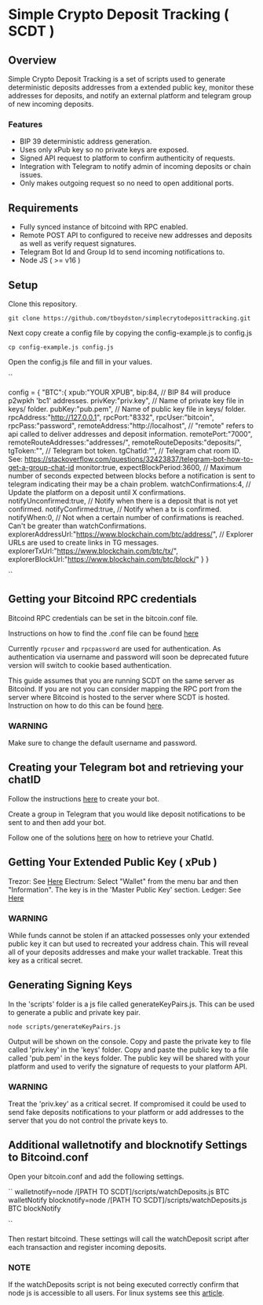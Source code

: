 # Simple Crypto Deposit Tracking ( SCDT )

## Overview

Simple Crypto Deposit Tracking is a set of scripts used to generate deterministic deposits addresses from a extended public key, monitor these addresses for deposits, and notify an external platform and telegram group of new incoming deposits. 

### Features

- BIP 39 deterministic address generation. 
- Uses only xPub key so no private keys are exposed. 
- Signed API request to platform to confirm authenticity of requests. 
- Integration with Telegram to notify admin of incoming deposits or chain issues. 
- Only makes outgoing request so no need to open additional ports. 

## Requirements

- Fully synced instance of bitcoind with RPC enabled. 
- Remote POST API to configured to receive new addresses and deposits as well as verify request signatures.
- Telegram Bot Id and Group Id to send incoming notifications to. 
- Node JS ( >= v16 )


## Setup 

Clone this repository. 

``
git clone https://github.com/tboydston/simplecrytodeposittracking.git 
``

Next copy create a config file by copying the config-example.js to config.js

``
cp config-example.js config.js
``

Open the config.js file and fill in your values. 

``

config = { 
    "BTC":{
        xpub:"YOUR XPUB",
        bip:84, // BIP 84 will produce p2wpkh 'bc1' addresses.
        privKey:"priv.key", // Name of private key file in keys/ folder.
        pubKey:"pub.pem", // Name of public key file in keys/ folder.
        rpcAddress:"http://127.0.0.1",
        rpcPort:"8332",
        rpcUser:"bitcoin",
        rpcPass:"password",
        remoteAddress:"http://localhost", // "remote" refers to api called to deliver addresses and deposit information.
        remotePort:"7000",
        remoteRouteAddresses:"addresses/",
        remoteRouteDeposits:"deposits/",
        tgToken:"", // Telegram bot token. 
        tgChatId:"", // Telegram chat room ID. See: https://stackoverflow.com/questions/32423837/telegram-bot-how-to-get-a-group-chat-id
        monitor:true,
        expectBlockPeriod:3600, // Maximum number of seconds expected between blocks before a notification is sent to telegram indicating their may be a chain problem. 
        watchConfirmations:4, // Update the platform on a deposit until X confirmations. 
        notifyUnconfirmed:true, // Notify when there is a deposit that is not yet confirmed. 
        notifyConfirmed:true, // Notify when a tx is confirmed. 
        notifyWhen:0, // Not when a certain number of confirmations is reached. Can't be greater than watchConfirmations. 
        explorerAddressUrl:"https://www.blockchain.com/btc/address/", // Explorer URLs are used to create links in TG messages. 
        explorerTxUrl:"https://www.blockchain.com/btc/tx/",
        explorerBlockUrl:"https://www.blockchain.com/btc/block/" 
    }
}

``

## Getting your Bitcoind RPC credentials

Bitcoind RPC credentials can be set in the bitcoin.conf file. 

Instructions on how to find the .conf file can be found [here](https://github.com/bitcoin/bitcoin/blob/master/doc/bitcoin-conf.md#default-configuration-file-locations)

Currently `rpcuser` and `rpcpassword` are used for authentication. As authentication via username and password will soon be deprecated future version will switch to cookie based authentication. 

This guide assumes that you are running SCDT on the same server as Bitcoind. If you are not you can consider mapping the RPC port from the server where Bitcoind is hosted to the server where SCDT is hosted. Instruction on how to do this can be found [here](https://linuxize.com/post/how-to-setup-ssh-tunneling/#:~:text=For%20remote%20port%20forwarding%2C%20enter,in%20the%20Source%20Port%20field.). 

### WARNING 

Make sure to change the default username and password.

## Creating your Telegram bot and retrieving your chatID

Follow the instructions [here](https://core.telegram.org/bots) to create your bot. 

Create a group in Telegram that you would like deposit notifications to be sent to and then add your bot. 

Follow one of the solutions [here](https://stackoverflow.com/questions/32423837/telegram-bot-how-to-get-a-group-chat-id) on how to retrieve your ChatId.

## Getting Your Extended Public Key ( xPub )

Trezor: See [Here](https://wiki.trezor.io/Suite_manual:Displaying_account_public_key_(XPUB)#:~:text=Go%20to%20the%20Accounts%20tab,QR%20code%20and%20as%20text.)
Electrum: Select "Wallet" from the menu bar and then "Information". The key is in the 'Master Public Key' section.
Ledger: See [Here](https://support.ledger.com/hc/en-us/articles/360011069619-Extended-public-key?docs=true)

### WARNING 

While funds cannot be stolen if an attacked possesses only your extended public key it can but used to recreated your address chain. This will reveal all of your deposits addresses and make your wallet trackable. Treat this key as a critical secret. 

## Generating Signing Keys

In the 'scripts' folder is a js file called generateKeyPairs.js. This can be used to generate a public and private key pair. 

``
node scripts/generateKeyPairs.js
``

Output will be shown on the console. Copy and paste the private key to file called 'priv.key' in the 'keys' folder. Copy and paste the public key to a file called 'pub.pem' in the keys folder. The public key will be shared with your platform and used to verify the signature of requests to your platform API. 

### WARNING 

Treat the 'priv.key' as a critical secret. If compromised it could be used to send fake deposits notifications to your platform or add addresses to the server that you do not control the private keys to. 

## Additional walletnotify and blocknotify Settings to Bitcoind.conf

Open your bitcoin.conf and add the following settings. 

``
walletnotify=node /[PATH TO SCDT]/scripts/watchDeposits.js BTC walletNotify
blocknotify=node /[PATH TO SCDT]/scripts/watchDeposits.js BTC blockNotify

``

Then restart bitcoind. These settings will call the watchDeposit script after each transaction and register incoming deposits. 

### NOTE 

If the watchDeposits script is not being executed correctly confirm that node js is accessible to all users. For linux systems see this [article](https://www.digitalocean.com/community/tutorials/how-to-install-node-js-with-nvm-node-version-manager-on-a-vps).

